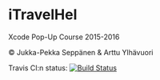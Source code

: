 # iTravelHel
Xcode Pop-Up Course 2015-2016

© Jukka-Pekka Seppänen & Arttu Ylhävuori

Travis CI:n status:
[![Build Status](https://travis-ci.org/areee/iTravelHel.svg)](https://travis-ci.org/areee/iTravelHel)

